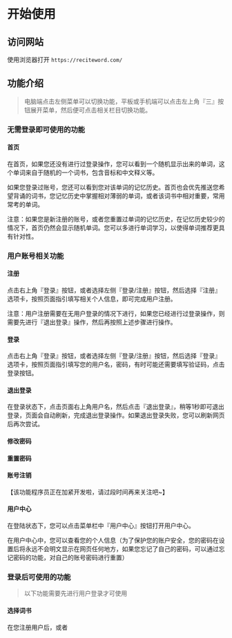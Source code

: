 # 开始使用

## 访问网站

使用浏览器打开 `https://reciteword.com/`


## 功能介绍

> 电脑端点击左侧菜单可以切换功能，平板或手机端可以点击左上角『三』按钮展开菜单，然后便可点击相关栏目切换功能。

### 无需登录即可使用的功能

#### 首页

在首页，如果您还没有进行过登录操作，您可以看到一个随机显示出来的单词，这个单词来自于随机的一个词书，包含音标和中文释义等。

如果您登录过账号，您还可以看到您对该单词的记忆历史。首页也会优先推送您希望背诵的词书，您记忆历史中掌握相对薄弱的单词，或者该词书中相对重要，常用常考的单词。

注意：如果您是新注册的账号，或者您重置过单词的记忆历史，在记忆历史较少的情况下，首页仍然会显示随机单词。您可以多进行单词学习，以使得单词推荐更具有针对性。


### 用户账号相关功能

#### 注册

点击右上角『登录』按钮，或者选择左侧『登录/注册』按钮，然后选择『注册』选项卡，按照页面指引填写相关个人信息，即可完成用户注册。

注意：用户注册需要在无用户登录的情况下进行，如果您已经进行过登录操作，则需要先进行『退出登录』操作，然后再按照上述步骤进行操作。


#### 登录

点击右上角『登录』按钮，或者选择左侧『登录/注册』按钮，然后选择『登录』选项卡，按照页面指引填写您的用户名，密码，有时可能还需要填写验证码，点击登录按钮。

#### 退出登录

在登录状态下，点击页面右上角用户名，然后点击『退出登录』，稍等1秒即可退出登录，页面会自动刷新，完成退出登录操作。如果退出登录失败，您可以刷新网页后再次尝试。

#### 修改密码


#### 重置密码


#### 账号注销

【该功能程序员正在加紧开发啦，请过段时间再来关注吧~】

#### 用户中心

在登陆状态下，您可以点击菜单栏中『用户中心』按钮打开用户中心。

在用户中心中，您可以查看您的个人信息（为了保护您的账户安全，您的密码在设置后将永远不会明文显示在网页任何地方，如果您忘记了自己的密码，可以通过忘记密码的功能，对自己的账号密码进行重置）


### 登录后可使用的功能

> 以下功能需要先进行用户登录才可使用

#### 选择词书

在您注册用户后，或者